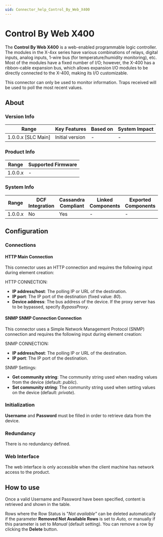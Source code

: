 ```yaml
---
uid: Connector_help_Control_By_Web_X400
---
```


# Control By Web X400

The **Control By Web X400** is a web-enabled programmable logic controller. The modules in the X-4xx series have various combinations of relays, digital inputs, analog inputs, 1-wire bus (for temperature/humidity monitoring), etc. Most of the modules have a fixed number of I/O; however, the X-400 has a ribbon-cable expansion bus, which allows expansion I/O modules to be directly connected to the X-400, making its I/O customizable.

This connector can only be used to monitor information. Traps received will be used to poll the most recent values.

## About

### Version Info

| Range                | Key Features     | Based on     | System Impact     |
|----------------------|------------------|--------------|-------------------|
| 1.0.0.x \[SLC Main\] | Initial version  | \-           | \-                |

### Product Info

| Range     | Supported Firmware     |
|-----------|------------------------|
| 1.0.0.x   | \-                     |

### System Info

| Range     | DCF Integration     | Cassandra Compliant     | Linked Components     | Exported Components     |
|-----------|---------------------|-------------------------|-----------------------|-------------------------|
| 1.0.0.x   | No                  | Yes                     | \-                    | \-                      |

## Configuration

### Connections

#### HTTP Main Connection

This connector uses an HTTP connection and requires the following input during element creation:

HTTP CONNECTION:

- **IP address/host**: The polling IP or URL of the destination.
- **IP port**: The IP port of the destination (fixed value: *80*).
- **Device address**: The bus address of the device. If the proxy server has to be bypassed, specify *BypassProxy*.

#### SNMP SNMP Connection Connection

This connector uses a Simple Network Management Protocol (SNMP) connection and requires the following input during element creation:

SNMP CONNECTION:

- **IP address/host**: The polling IP or URL of the destination.
- **IP port**: The IP port of the destination.

SNMP Settings:

- **Get community string**: The community string used when reading values from the device (default: *public*).
- **Set community string**: The community string used when setting values on the device (default: *private*).

### Initialization

**Username** and **Password** must be filled in order to retrieve data from the device.

### Redundancy

There is no redundancy defined.

### Web Interface

The web interface is only accessible when the client machine has network access to the product.

## How to use

Once a valid Username and Password have been specified, content is retrieved and shown in the table.

Rows where the Row Status is "*Not available"* can be deleted automatically if the parameter **Removed Not Available Rows** is set to *Auto,* or manually if this parameter is set to *Manual* (default setting). You can remove a row by clicking the **Delete** button.
